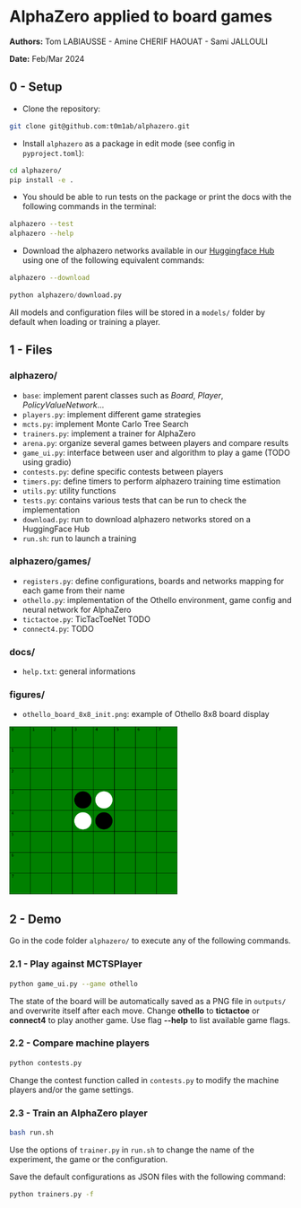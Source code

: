 # AlphaZero applied to board games

**Authors:** Tom LABIAUSSE - Amine CHERIF HAOUAT - Sami JALLOULI

**Date:** Feb/Mar 2024

## 0 - Setup

* Clone the repository:
```bash
git clone git@github.com:t0m1ab/alphazero.git
```

* Install `alphazero` as a package in edit mode (see config in `pyproject.toml`): 
```bash
cd alphazero/
pip install -e .
``` 

* You should be able to run tests on the package or print the docs with the following commands in the terminal: 
```bash
alphazero --test
alphazero --help
```

* Download the alphazero networks available in our [Huggingface Hub](https://huggingface.co/t0m1ab) using one of the following equivalent commands: 
```bash
alphazero --download
```
```python
python alphazero/download.py
``` 
All models and configuration files will be stored in a `models/` folder by default when loading or training a player.

## 1 - Files

### alphazero/
* `base`: implement parent classes such as *Board*, *Player*, *PolicyValueNetwork*...
* `players.py`: implement different game strategies
* `mcts.py`: implement Monte Carlo Tree Search
* `trainers.py`: implement a trainer for AlphaZero
* `arena.py`: organize several games between players and compare results
* `game_ui.py`: interface between user and algorithm to play a game (TODO using gradio)
* `contests.py`: define specific contests between players
* `timers.py`: define timers to perform alphazero training time estimation
* `utils.py`: utility functions
* `tests.py`: contains various tests that can be run to check the implementation
* `download.py`: run to download alphazero networks stored on a HuggingFace Hub
* `run.sh`: run to launch a training

### alphazero/games/
* `registers.py`: define configurations, boards and networks mapping for each game from their name
* `othello.py`: implementation of the Othello environment, game config and neural network for AlphaZero
* `tictactoe.py`: TicTacToeNet TODO
* `connect4.py`: TODO

### docs/
* `help.txt`: general informations

### figures/
* `othello_board_8x8_init.png`: example of Othello 8x8 board display

<img src='./figures/othello_board_8x8_init.png' width='300'>

## 2 - Demo

Go in the code folder `alphazero/` to execute any of the following commands.

### 2.1 - Play against MCTSPlayer

```bash
python game_ui.py --game othello
```

The state of the board will be automatically saved as a PNG file in `outputs/` and overwrite itself after each move. Change **othello** to **tictactoe** or **connect4** to play another game. Use flag **--help** to list available game flags.

### 2.2 - Compare machine players

```bash
python contests.py
```

Change the contest function called in `contests.py` to modify the machine players and/or the game settings.

### 2.3 - Train an AlphaZero player

```bash
bash run.sh
```

Use the options of `trainer.py` in `run.sh` to change the name of the experiment, the game or the configuration.

Save the default configurations as JSON files with the following command:
```bash
python trainers.py -f
```
